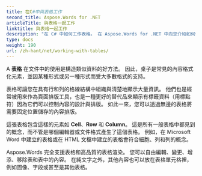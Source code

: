 ```yaml
---
title: 在C#中與表格工作
second_title: Aspose.Words for .NET
articleTitle: 與表格一起工作
linktitle: 與表格一起工作
description: "在 C# 中如何工作表格。 在 Aspose.Words for .NET 中向您介紹如何使用表格和表節點概念。"
type: docs
weight: 190
url: /zh-hant/net/working-with-tables/
---
```


A **表格** 在文件中的使用是構造類似資料的好方法。 因此，桌子是常見的內容格式化元素，並因某種形式或另一種形式而受大多數格式的支持。

表格可讓您在具有行和列的格線結構中組織與清楚地顯示大量資訊。 他們也是經常被用來作為頁面排版工具，也是一種更好的替代品來顯示有標籤資料（用標點符）因為它們可以控制內容的設計與排版。 如此一來，您可以透過無邊的表格將需要固定位置儲存的內容排版。

這張表格包含這樣的元素如 **Cell**、**Row** 和 **Column**。 這是所有一般表格中都見到的概念，而不管是哪個編輯器或文件格式產生了這個表格。 例如，在 Microsoft Word 中建立的表格或在 HTML 文檔中建立的表格會符合細胞、列和列的概念。

Aspose.Words 完全支援表格和高品質的表格渲染。 您可以自由編輯、變更、增添、移除表和表中的內容。 在純文字之外，其他內容也可以放在表格單元格裡，例如圖像、字段或甚至是其他表格。
